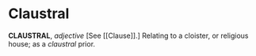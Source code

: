 # Claustral

**CLAUSTRAL**, _adjective_ \[See [[Clause]].\] Relating to a cloister, or religious house; as a _claustral_ prior.